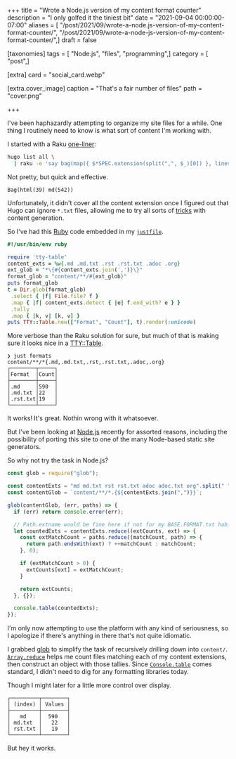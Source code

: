 +++
title = "Wrote a Node.js version of my content format counter"
description = "I only golfed it the tiniest bit"
date = "2021-09-04 00:00:00-07:00"
aliases = [ "/post/2021/09/wrote-a-node.js-version-of-my-content-format-counter/", "/post/2021/09/wrote-a-node-js-version-of-my-content-format-counter/",]
draft = false

[taxonomies]
tags = [ "Node.js", "files", "programming",]
category = [ "post",]

[extra]
card = "social_card.webp"

[extra.cover_image]
caption = "That's a fair number of files"
path = "cover.png"

+++

I've been haphazardly attempting to organize my site files for a while. One
thing I routinely need to know is what sort of content I'm working with.

I started with a Raku [one-liner][]:

``` bash
hugo list all \
  | raku -e 'say bag(map({ $*SPEC.extension(split(",", $_)[0]) }, lines[1..*]))'
```

Not pretty, but quick and effective.

``` text
Bag(html(39) md(542))
```

Unfortunately, it didn't cover all the content extension once I figured out that
Hugo can ignore `*.txt` files, allowing me to try all sorts of [tricks][] with
content generation.

So I've had this [Ruby][ruby] code embedded in my [`justfile`][].

``` ruby
#!/usr/bin/env ruby

require 'tty-table'
content_exts = %w{.md .md.txt .rst .rst.txt .adoc .org}
ext_glob = "*\{#{content_exts.join(',')}\}"
format_glob = "content/**/#{ext_glob}"
puts format_glob
t = Dir.glob(format_glob)
 .select { |f| File.file? f }
 .map { |f| content_exts.detect { |e| f.end_with? e } }
 .tally
 .map { |k, v| [k, v] }
puts TTY::Table.new(["Format", "Count"], t).render(:unicode)
```

More verbose than the Raku solution for sure, but much of that is making sure
it looks nice in a [TTY::Table][tty-table].

``` text
❯ just formats
content/**/*{.md,.md.txt,.rst,.rst.txt,.adoc,.org}
┌────────┬─────┐
│Format  │Count│
├────────┼─────┤
│.md     │590  │
│.md.txt │22   │
│.rst.txt│19   │
└────────┴─────┘
```

It works! It's great. Nothin wrong with it whatsoever.

But I've been looking at [Node.js][node-js] recently for assorted reasons, including
the possibility of porting this site to one of the many Node-based static site
generators.

So why not try the task in Node.js?

```javascript
const glob = require("glob");

const contentExts = "md md.txt rst rst.txt adoc adoc.txt org".split(" ");
const contentGlob = `content/**/*.{${contentExts.join(",")}}`;

glob(contentGlob, (err, paths) => {
  if (err) return console.error(err);

  // Path.extname would be fine here if not for my BASE.FORMAT.txt habit
  let countedExts = contentExts.reduce((extCounts, ext) => {
    const extMatchCount = paths.reduce((matchCount, path) => {
      return path.endsWith(ext) ? ++matchCount : matchCount;
    }, 0);

    if (extMatchCount > 0) {
      extCounts[ext] = extMatchCount;
    }

    return extCounts;
  }, {});

  console.table(countedExts);
});
```

I'm only now attempting to use the platform with any kind of seriousness, so I
apologize if there's anything in there that's not quite idiomatic.

I grabbed [glob][glob] to simplify the task of recursively drilling down into
`content/`. [`Array.reduce`][array-reduce] helps me count files matching each
of my content extensions, then construct an object with those tallies. Since
[`Console.table`][console-table] comes standard, I didn't need to dig for any
formatting libraries today.

Though I might later for a little more control over display.

``` text
┌─────────┬────────┐
│ (index) │ Values │
├─────────┼────────┤
│   md    │  590   │
│ md.txt  │   22   │
│ rst.txt │   19   │
└─────────┴────────┘
```

But hey it works.

[one-liner]: /post/2020/03/listing-hugo-content-extensions-with-raku/
[tricks]: /post/2021/08/trying-a-thing-with-neovim/
[ruby]: /tags/ruby
[`justfile`]: https://github.com/casey/just
[tty-table]: https://github.com/piotrmurach/tty-table
[node-js]: https://nodejs.dev
[glob]: https://github.com/isaacs/node-glob
[array-reduce]: https://developer.mozilla.org/en-US/docs/Web/JavaScript/Reference/Global_Objects/Array/Reduce
[console-table]: https://nodejs.org/dist/latest-v14.x/docs/api/console.html#console_console_table_tabulardata_properties
